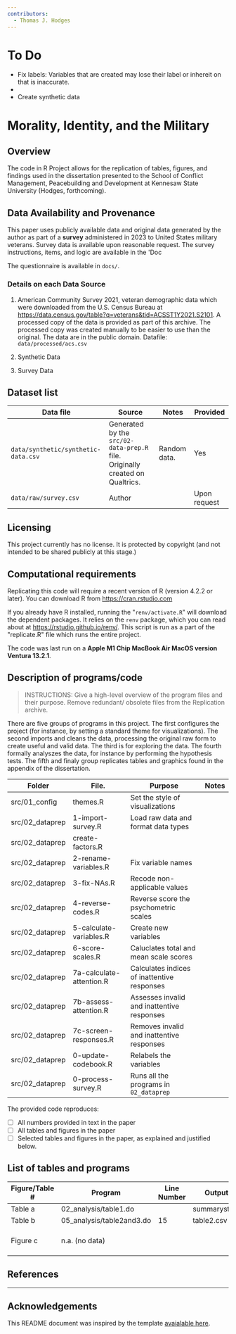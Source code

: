 ```yaml
---
contributors:
  - Thomas J. Hodges
---
```


# To Do

- Fix labels: Variables that are created may lose their label or inhereit on that is inaccurate. 
- 
- Create synthetic data


# Morality, Identity, and the Military


## Overview

The code in R Project allows for the replication of tables, figures, and findings used in the dissertation presented to the School of Conflict Management, Peacebuilding and Development at Kennesaw State University (Hodges, forthcoming). 

## Data Availability and Provenance

This paper uses publicly available data and original data generated by the author as part of a **survey** administered in 2023 to United States military veterans. Survey data is available upon reasonable request. The survey instructions, items, and logic are available in the 'Doc

The questionnaire is available in `docs/`.


### Details on each Data Source

1. American Community Survey 2021, veteran demographic data which were downloaded from the U.S. Census Bureau at https://data.census.gov/table?q=veterans&tid=ACSST1Y2021.S2101. A processed copy of the data is provided as part of this archive. The processed copy was created manually to be easier to use than the original. The data are in the public domain. Datafile: `data/processed/acs.csv`

2. Synthetic Data

3. Survey Data

## Dataset list

| Data file                              | Source                                                                        | Notes         | Provided     |
|----------------------------------------|-------------------------------------------------------------------------------|---------------|--------------|
| `data/synthetic/synthetic-data.csv`    | Generated by the `src/02-data-prep.R` file. Originally created on Qualtrics.  | Random data.  |      Yes     |
| `data/raw/survey.csv`                  | Author                                                                        |               | Upon request |


## Licensing
This project currently has no license. It is protected by copyright (and not intended to be shared publicly at this stage.)


## Computational requirements

Replicating this code will require a recent version of R (version 4.2.2 or later). You can download R from https://cran.rstudio.com

If you already have R installed, running the "`renv/activate.R`" will download the dependent packages. It relies on the `renv` package, which you can read about at https://rstudio.github.io/renv/. This script is run as a part of the "replicate.R" file which runs the entire project. 

The code was last run on a **Apple M1 Chip MacBook Air MacOS version Ventura 13.2.1**. 


## Description of programs/code

> INSTRUCTIONS: Give a high-level overview of the program files and their purpose. Remove redundant/ obsolete files from the Replication archive.

There are five groups of programs in this project. The first configures the project (for instance, by setting a standard theme for visualizations). The second imports and cleans the data, processing the original raw form to create useful and valid data. The third is for exploring the data. The fourth formally analyszes the data, for instance by performing the hypothesis tests. The fifth and finaly group replicates tables and graphics found in the appendix of the dissertation.   

| Folder                | File.                     | Purpose                                     | Notes                            |
|-----------------------|---------------------------|---------------------------------------------|----------------------------------|
| src/01_config         | themes.R                  | Set the style of visualizations             |                                  | 
| src/02_dataprep       | 1-import-survey.R         | Load raw data and format data types         |                                  |
| src/02_dataprep       | create-factors.R          |                                             |                                  |
| src/02_dataprep       | 2-rename-variables.R      | Fix variable names                          |                                  |
| src/02_dataprep       | 3-fix-NAs.R               | Recode non-applicable values                |                                  |
| src/02_dataprep       | 4-reverse-codes.R         | Reverse score the psychometric scales       |                                  |
| src/02_dataprep       | 5-calculate-variables.R   | Create new variables                        |                                  |
| src/02_dataprep       | 6-score-scales.R          | Caluclates total and mean scale scores      |                                  |
| src/02_dataprep       | 7a-calculate-attention.R  | Calculates indices of inattentive responses |                                  |
| src/02_dataprep       | 7b-assess-attention.R     | Assesses invalid and inattentive responses  |                                  |
| src/02_dataprep       | 7c-screen-responses.R     | Removes invalid and inattentive responses   |                                  |
| src/02_dataprep       | 0-update-codebook.R       | Relabels the variables                      |                                  |
| src/02_dataprep       | 0-process-survey.R        | Runs all the programs in `02_dataprep`      |                                  |


The provided code reproduces:

- [ ] All numbers provided in text in the paper
- [ ] All tables and figures in the paper
- [ ] Selected tables and figures in the paper, as explained and justified below.

## List of tables and programs

| Figure/Table #    | Program                  | Line Number | Output file                      | Note                            |
|-------------------|--------------------------|-------------|----------------------------------|---------------------------------|
| Table a           | 02_analysis/table1.do    |             | summarystats.csv                 ||
| Table b           | 05_analysis/table2and3.do| 15          | table2.csv                       ||
| Figure c          | n.a. (no data)           |             |                                  | Source: Herodus (2011)          |


## References



---

## Acknowledgements


This README document was inspired by the template  [avaialable here](https://github.com/social-science-data-editors/template_README/blob/master/template-README.md).
